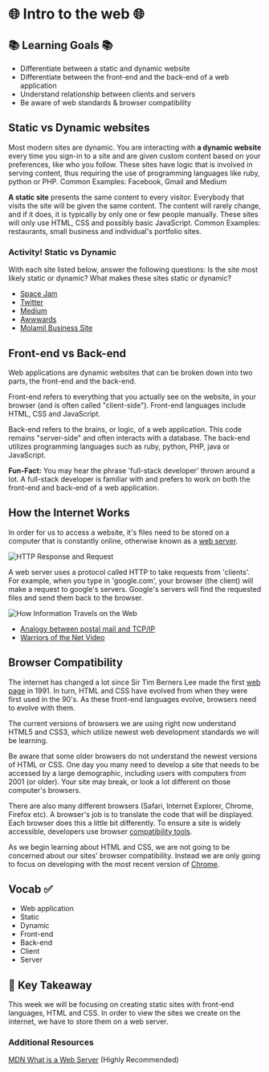 # 🌐 Intro to the web 🌐


## 📚 Learning Goals 📚
- Differentiate between a static and dynamic website
- Differentiate between the front-end and the back-end of a web application
- Understand relationship between clients and servers
- Be aware of web standards & browser compatibility



## Static vs Dynamic websites

Most modern sites are dynamic. You are interacting with **a dynamic website** every time you sign-in to a site and are given custom content based on your preferences, like who you follow. These sites have logic that is involved in serving content, thus requiring the use of programming languages like ruby, python or PHP.
Common Examples: Facebook, Gmail and Medium

**A static site** presents the same content to every visitor. Everybody that visits the site will be given the same content. The content will rarely change, and if it does, it is typically by only one or few people manually. These sites will only use HTML, CSS and possibly basic JavaScript.
 Common Examples: restaurants, small business and individual's portfolio sites.


### Activity! Static vs Dynamic
With each site listed below, answer the following questions:
Is the site most likely static or dynamic?
What makes these sites static or dynamic?

- [Space Jam](http://www.warnerbros.com/archive/spacejam/movie/jam.htm)
- [Twitter](http://www.twitter.com)
- [Medium](https://medium.com/)
- [Awwwards](http://www.awwwards.com/)
- [Molamil Business Site](http://www.molamil.com/frontpage)


## Front-end vs Back-end

Web applications are dynamic websites that can be broken down into two parts, the front-end and the back-end.

Front-end refers to everything that you actually see on the website, in your browser (and is often called "client-side"). Front-end languages include HTML, CSS and JavaScript.

Back-end refers to the brains, or logic, of a web application. This code remains "server-side" and often interacts with a database. The back-end utilizes programming languages such as ruby, python, PHP, java or JavaScript.

**Fun-Fact:** You may hear the phrase 'full-stack developer' thrown around a lot. A full-stack developer is familiar with and prefers to work on both the front-end and back-end of a web application.


## How the Internet Works

In order for us to access a website,  it's files need to be stored on a computer that is constantly online, otherwise known as a [web server](https://www.cloudyn.com/blog/10-facts-didnt-know-server-farms/).

![HTTP Response and Request](https://mdn.mozillademos.org/files/8659/web-server.svg)

 A web server uses a protocol called HTTP to take requests from 'clients'. For example, when you type in 'google.com', your browser (the client) will make a request to google's servers. Google's servers will find the requested files and send them back to the browser.

 ![How Information Travels on the Web](imgs/netdiag.gif)

 - [Analogy between postal mail and TCP/IP](http://bpastudio.csudh.edu/fac/lpress/471/hout/netech/postofficelayers.htm)
 - [Warriors of the Net Video](https://www.youtube.com/watch?v=PBWhzz_Gn10)

## Browser Compatibility

The internet has changed a lot since Sir Tim Berners Lee made the first [web page](http://info.cern.ch/) in 1991. In turn, HTML and CSS have evolved from when they were first used in the 90's. As these front-end languages evolve, browsers need to evolve with them.

The current versions of browsers we are using right now  understand HTML5 and CSS3, which utilize newest web development standards we will be learning.

Be aware that some older browsers do not understand the newest versions of HTML or CSS. One day you many need to develop a site that needs to be accessed by a large demographic, including users with computers from 2001 (or older). Your site may break, or look a lot different on those computer's browsers.

There are also many different browsers (Safari, Internet Explorer, Chrome, Firefox etc). A browser's job is to translate the code that will be displayed. Each browser does this a little bit differently. To ensure a site is widely accessible, developers use browser [compatibility tools](http://www.catswhocode.com/blog/15-techniques-and-tools-for-cross-browser-css-coding).

As we begin learning about HTML and CSS, we are not going to be concerned about our sites' browser compatibility. Instead we are only going to focus on developing with the most recent version of [Chrome](https://www.google.com/chrome/).  


## Vocab ✅
  - Web application
  - Static
  - Dynamic
  - Front-end
  - Back-end
  - Client
  - Server


## 🔑 Key Takeaway
This week we will be focusing on creating static sites with front-end languages, HTML and CSS. In order to view the sites we create on the internet, we have to store them on a web server.

### Additional Resources

[MDN What is a Web Server](https://developer.mozilla.org/en-US/docs/Learn/Common_questions/What_is_a_web_server) (Highly Recommended)
